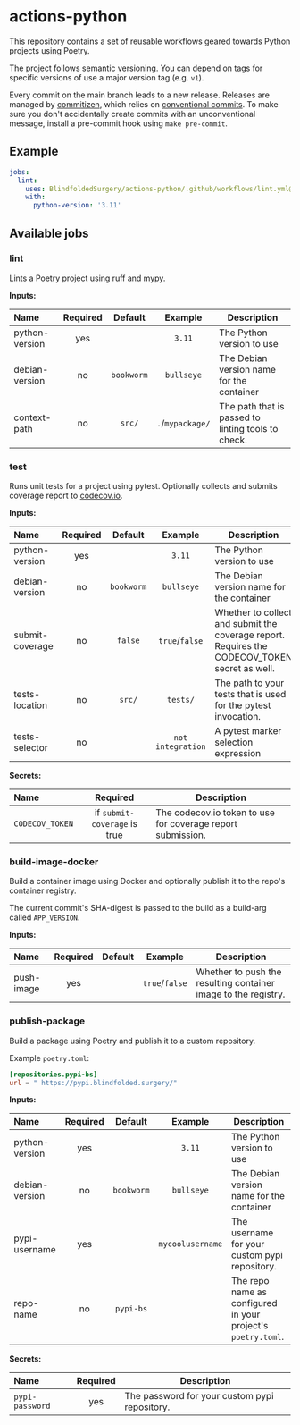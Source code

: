 # actions-python

This repository contains a set of reusable workflows geared towards Python projects using Poetry.

The project follows semantic versioning. You can depend on tags for specific versions of use a
major version tag (e.g. `v1`).

Every commit on the main branch leads to a new release. Releases are managed by
[commitizen][commitizen], which relies on [conventional commits][ccommit]. To make sure you don't
accidentally create commits with an unconventional message, install a pre-commit hook using
`make pre-commit`.

[commitizen]: https://commitizen-tools.github.io/commitizen/

[ccommit]: https://www.conventionalcommits.org/en/v1.0.0/

## Example

```yaml
jobs:
  lint:
    uses: BlindfoldedSurgery/actions-python/.github/workflows/lint.yml@v1
    with:
      python-version: '3.11'
```

## Available jobs

### lint

Lints a Poetry project using ruff and mypy.

**Inputs:**

| Name           | Required |  Default   |     Example      | Description                                        |
|:---------------|:--------:|:----------:|:----------------:|----------------------------------------------------|
| python-version |   yes    |            |      `3.11`      | The Python version to use                          |
| debian-version |    no    | `bookworm` |    `bullseye`    | The Debian version name for the container          |
| context-path   |    no    |   `src/`   | `.`/`mypackage/` | The path that is passed to linting tools to check. |

### test

Runs unit tests for a project using pytest. Optionally collects and submits coverage report to
[codecov.io](https://codecov.io).

**Inputs:**

| Name            | Required |  Default   |      Example      | Description                                                                                   |
|:----------------|:--------:|:----------:|:-----------------:|-----------------------------------------------------------------------------------------------|
| python-version  |   yes    |            |      `3.11`       | The Python version to use                                                                     |
| debian-version  |    no    | `bookworm` |    `bullseye`     | The Debian version name for the container                                                     |
| submit-coverage |    no    |  `false`   |  `true`/`false`   | Whether to collect and submit the coverage report. Requires the CODECOV_TOKEN secret as well. |
| tests-location  |    no    |   `src/`   |     `tests/`      | The path to your tests that is used for the pytest invocation.                                |
| tests-selector  |    no    |            | `not integration` | A pytest marker selection expression                                                          |                                                          

**Secrets:**

| Name            |           Required           | Description                                                 |
|:----------------|:----------------------------:|-------------------------------------------------------------|
| `CODECOV_TOKEN` | if `submit-coverage` is true | The codecov.io token to use for coverage report submission. |

### build-image-docker

Build a container image using Docker and optionally publish it to the repo's container registry.

The current commit's SHA-digest is passed to the build as a build-arg called `APP_VERSION`.

**Inputs:**

| Name       | Required | Default |    Example     | Description                                                    |
|:-----------|:--------:|:-------:|:--------------:|----------------------------------------------------------------|
| push-image |   yes    |         | `true`/`false` | Whether to push the resulting container image to the registry. |

### publish-package

Build a package using Poetry and publish it to a custom repository.

Example `poetry.toml`:

```toml
[repositories.pypi-bs]
url = " https://pypi.blindfolded.surgery/"
```

**Inputs:**

| Name           | Required |  Default   |     Example      | Description                                                  |
|:---------------|:--------:|:----------:|:----------------:|--------------------------------------------------------------|
| python-version |   yes    |            |      `3.11`      | The Python version to use                                    |
| debian-version |    no    | `bookworm` |    `bullseye`    | The Debian version name for the container                    |
| pypi-username  |   yes    |            | `mycoolusername` | The username for your custom pypi repository.                |
| repo-name      |    no    | `pypi-bs`  |                  | The repo name as configured in your project's `poetry.toml`. |

**Secrets:**

| Name            | Required | Description                                   |
|:----------------|:--------:|-----------------------------------------------|
| `pypi-password` |   yes    | The password for your custom pypi repository. |
